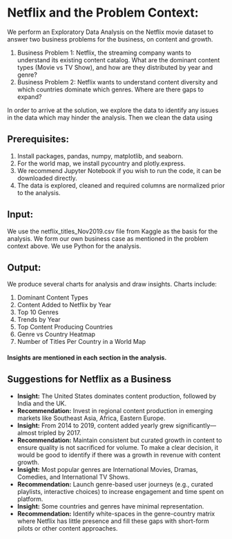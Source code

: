 # Netflix and the Problem Context:
We perform an Exploratory Data Analysis on the Netflix movie dataset to answer two business problems for the business, on content and growth.
1) Business Problem 1: Netflix, the streaming company wants to understand its existing content catalog. What are the dominant content types (Movie vs TV Show), and how are they distributed by year and genre?
2) Business Problem 2: Netflix wants to understand content diversity and which countries dominate which genres. Where are there gaps to expand?

In order to arrive at the solution, we explore the data to identify any issues in the data which may hinder the analysis. 
Then we clean the data using 

## Prerequisites:
1) Install packages, pandas, numpy, matplotlib, and seaborn.
2) For the world map, we install pycountry and plotly.express.
3) We recommend Jupyter Notebook if you wish to run the code, it can be downloaded directly.
4) The data is explored, cleaned and required columns are normalized prior to the analysis.

## Input:
We use the netflix_titles_Nov2019.csv file from Kaggle as the basis for the analysis.
We form our own business case as mentioned in the problem context above.
We use Python for the analysis.

## Output: 
We produce several charts for analysis and draw insights.
Charts include: 
1) Dominant Content Types
2) Content Added to Netflix by Year
3) Top 10 Genres
4) Trends by Year
5) Top Content Producing Countries
6) Genre vs Country Heatmap
7) Number of Titles Per Country in a World Map

#### Insights are mentioned in each section in the analysis. 

## Suggestions for Netflix as a Business
- **Insight:** The United States dominates content production, followed by India and the UK.
- **Recommendation:** Invest in regional content production in emerging markets like Southeast Asia, Africa, Eastern Europe.
- **Insight:** From 2014 to 2019, content added yearly grew significantly—almost tripled by 2017.
- **Recommendation:** Maintain consistent but curated growth in content to ensure quality is not sacrificed for volume. To make a clear decision, it would be good to identify if there was a growth in revenue with content growth.
- **Insight:** Most popular genres are International Movies, Dramas, Comedies, and International TV Shows.
- **Recommendation:** Launch genre-based user journeys (e.g., curated playlists, interactive choices) to increase engagement and time spent on platform.
- **Insight:** Some countries and genres have minimal representation.
- **Recommendation:** Identify white-spaces in the genre-country matrix where Netflix has little presence and fill these gaps with short-form pilots or other content approaches.
